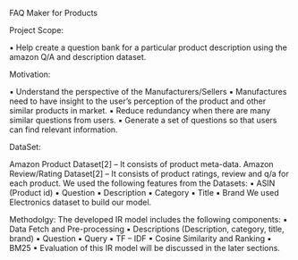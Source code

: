  FAQ Maker for Products 


Project Scope:

▪ Help create a question bank for a particular product description using the amazon Q/A and description dataset.

Motivation:

▪ Understand the perspective of the Manufacturers/Sellers
▪ Manufactures need to have insight to the user’s perception of the product and other similar products in market.
▪ Reduce redundancy when there are many similar questions from users.
▪ Generate a set of questions so that users can find relevant information.

DataSet:

Amazon Product Dataset[2] – It consists of product meta-data.
Amazon Review/Rating Dataset[2] – It consists of product ratings, review and q/a for each product.
We used the following features from the Datasets:
▪ ASIN (Product id)
▪ Question
▪ Description
▪ Category
▪ Title
▪ Brand
We used Electronics dataset to build our model.

Methodolgy:
The developed IR model includes the following components:
▪ Data Fetch and Pre-processing
▪ Descriptions (Description, category, title, brand)
▪ Question
▪ Query
▪ TF – IDF
▪ Cosine Similarity and Ranking
▪ BM25
▪ Evaluation of this IR model will be discussed in the later sections.

